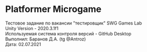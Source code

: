 # Platformer Microgame
 Тестовое задание по вакансии "тестировщик" SWG Games Lab  
 Unity Version - 2020.3.1f1  
 Используемая система контроля версий - GitHub Desktop  
 Выполнил: Баранов Д.А. (tg @Antroz)  
 Дата: 02.07.2021
